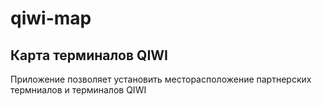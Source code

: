 # qiwi-map 

## Карта терминалов QIWI
Приложение позволяет установить месторасположение партнерских термниалов и терминалов QIWI

